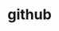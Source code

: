 ---
layout: redirect
title: github
link: https://github.com/fennifith
name: fennifith
verb: commit
---